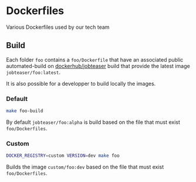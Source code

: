 # Dockerfiles

Various Dockerfiles used by our tech team

## Build

Each  folder `foo` contains a `foo/Dockerfile` that have an associated public automated-build on [dockerhub/jobteaser](https://hub.docker.com/u/jobteaser/) build that provide the latest image `jobteaser/foo:latest`.

It is also possible for a developper to build locally the images.

### Default

```sh
make foo-build
```

By default `jobteaser/foo:alpha` is build based on the file that must exist `foo/Dockerfiles`.

### Custom

```sh
DOCKER_REGISTRY=custom VERSION=dev make foo
```

Builds the image `custom/foo:dev` based on the file that must exist `foo/Dockerfiles`.
